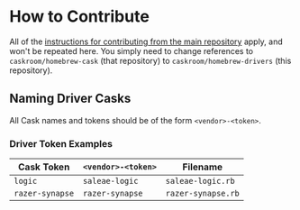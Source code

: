 # How to Contribute

All of the [instructions for contributing from the main repository](https://github.com/caskroom/homebrew-cask/blob/master/CONTRIBUTING.md) apply, and won't be repeated here. You simply need to change references to `caskroom/homebrew-cask` (that repository) to `caskroom/homebrew-drivers` (this repository).


## Naming Driver Casks

All Cask names and tokens should be of the form `<vendor>-<token>`.

### Driver Token Examples

Cask Token          | `<vendor>-<token>`    | Filename
--------------------|-----------------------|------------------------
`logic`             | `saleae-logic`        | `saleae-logic.rb`
`razer-synapse`     | `razer-synapse`       | `razer-synapse.rb`



